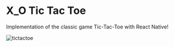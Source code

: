 #  X_O Tic Tac Toe

Implementation of the classic game Tic-Tac-Toe with React Native!

![tictactoe](https://i.imgur.com/HmC73dv.png)
